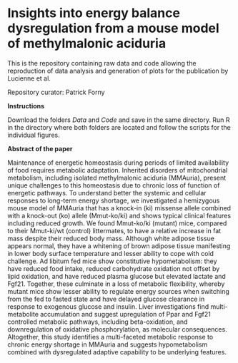 # Insights into energy balance dysregulation from a mouse model of methylmalonic aciduria

This is the repository containing raw data and code allowing the reproduction of data analysis and generation of plots for the publication by Lucienne et al.

Repository curator: Patrick Forny

**Instructions**

Download the folders _Data_ and _Code_ and save in the same directory. Run R in the directory where both folders are located and follow the scripts for the individual figures.

**Abstract of the paper**

Maintenance of energetic homeostasis during periods of limited availability of food requires metabolic adaptation. Inherited disorders of mitochondrial metabolism, including isolated methylmalonic aciduria (MMAuria), present unique challenges to this homeostasis due to chronic loss of function of energetic pathways. To understand better the systemic and cellular responses to long-term energy shortage, we investigated a hemizygous mouse model of MMAuria that has a knock-in (ki) missense allele combined with a knock-out (ko) allele (Mmut-ko/ki) and shows typical clinical features including reduced growth. We found Mmut-ko/ki (mutant) mice, compared to their Mmut-ki/wt (control) littermates, to have a relative increase in fat mass despite their reduced body mass. Although white adipose tissue appears normal, they have a whitening of brown adipose tissue manifesting in lower body surface temperature and lesser ability to cope with cold challenge. Ad libitum fed mice show constitutive hypometabolism: they have reduced food intake, reduced carbohydrate oxidation not offset by lipid oxidation, and have reduced plasma glucose but elevated lactate and Fgf21. Together, these culminate in a loss of metabolic flexibility, whereby mutant mice show lesser ability to regulate energy sources when switching from the fed to fasted state and have delayed glucose clearance in response to exogenous glucose and insulin. Liver investigations find multi-metabolite accumulation and suggest upregulation of Ppar and Fgf21 controlled metabolic pathways, including beta-oxidation, and downregulation of oxidative phosphorylation, as molecular consequences. Altogether, this study identifies a multi-faceted metabolic response to chronic energy shortage in MMAuria and suggests hypometabolism combined with dysregulated adaptive capability to be underlying features. 

